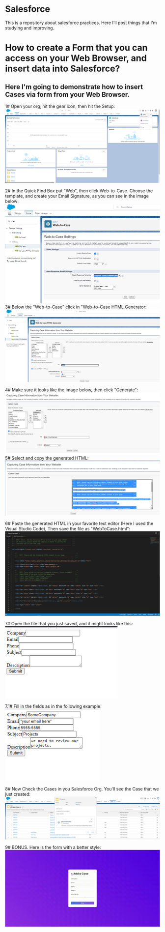 # Salesforce
This is a repository about salesforce practices. Here I'll post things that I'm studying and improving.

# How to create a Form that you can access on your Web Browser, and insert data into Salesforce?
## Here I'm going to demonstrate how to insert Cases via form from your Web Browser.

1# Open your org, hit the gear icon, then hit the Setup:
![alt text](https://github.com/GabrielBressi/Salesforce/blob/main/img/WebToCase/1%23.png)

2# In the Quick Find Box put "Web", then click Web-to-Case. Choose the template, and create your Email Signature, as you can see in the image below:
![alt text](https://github.com/GabrielBressi/Salesforce/blob/main/img/WebToCase/2%23.png)
3# Below the "Web-to-Case" click in "Web-to-Case HTML Generator:
![alt text](https://github.com/GabrielBressi/Salesforce/blob/main/img/WebToCase/3%23.png)

4# Make sure it looks like the image below, then click "Generate":
![alt text](https://github.com/GabrielBressi/Salesforce/blob/main/img/WebToCase/4%23.png)
5# Select and copy the generated HTML:
![alt text](https://github.com/GabrielBressi/Salesforce/blob/main/img/WebToCase/5%23.png)

6# Paste the generated HTML in your favorite text editor (Here I used the Visual Studio Code), Then save the file as "WebToCase.html":
![alt text](https://github.com/GabrielBressi/Salesforce/blob/main/img/WebToCase/6%23.png)

7# Open the file that you just saved, and it might looks like this: <br/>
![alt text](https://github.com/GabrielBressi/Salesforce/blob/main/img/WebToCase/7%23.png)

7.1# Fill in the fields as in the following example: <br/>
![alt text](https://github.com/GabrielBressi/Salesforce/blob/main/img/WebToCase/7.1%23.png)

8# Now Check the Cases in you Salesforce Org. You'll see the Case that we just created:
![alt text](https://github.com/GabrielBressi/Salesforce/blob/main/img/WebToCase/8%23.png)

9# BONUS. Here is the form with a better style:
![alt text](https://github.com/GabrielBressi/Salesforce/blob/main/img/WebToCase/9%23.gif)
